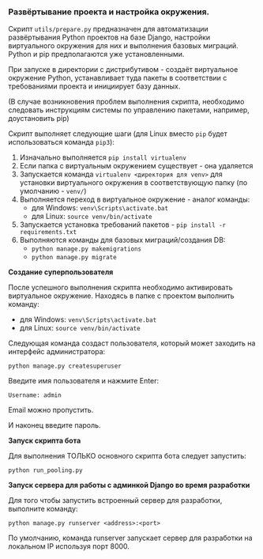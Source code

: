 ### Развёртывание проекта и настройка окружения.

Скрипт `utils/prepare.py` предназначен для автоматизации развёртывания Python проектов на базе Django,
настройки виртуального окружения для них и выполнения базовых миграций. Python и pip предполагаются уже установленными.

При запуске в директории с дистрибутивом - создаёт виртуальное окружение Python,
устанавливает туда пакеты в соответствии с требованиями проекта и инициирует базу данных.

(В случае возникновения проблем выполнения скрипта, необходимо следовать инструкциям системы по управлению пакетами,
например, доустановить pip)

Скрипт выполняет следующие шаги (для Linux вместо `pip` будет использоваться команда `pip3`):
1. Изначально выполняется `pip install virtualenv`
2. Если папка с виртуальным окружением существует - она удаляется
3. Запускается команда `virtualenv <директория для venv>` для установки виртуального окружения в соответствующую папку
(по умолчанию - `venv/`)
4. Выполняется переход в виртуальное окружение - аналог команды:
    - для Windows: `venv\Scripts\activate.bat`
    - для Linux: `source venv/bin/activate`
5. Запускается установка требований пакетов - `pip install -r requirements.txt`
6. Выполняются команды для базовых миграций/создания DB:
    - `python manage.py makemigrations`
    - `python manage.py migrate` 

**Создание суперпользователя**

После успешного выполнения скрипта необходимо активировать виртуальное окружение.
Находясь в папке с проектом выполнить команду:
- для Windows: `venv\Scripts\activate.bat`
- для Linux: `source venv/bin/activate`

Следующая команда создаст пользователя, который может заходить на интерфейс администратора:

`python manage.py createsuperuser`

Введите имя пользователя и нажмите Enter:

`Username: admin`

Email можно пропустить.

И наконец введите пароль.

**Запуск скрипта бота**

Для выполнения ТОЛЬКО основного скрипта бота следует запустить:

`python run_pooling.py`

**Запуск сервера для работы с админкой Django во время разработки**

Для того чтобы запустить встроенный сервер для разработки, выполните команду:

`python manage.py runserver <address>:<port>` 

По умолчанию, команда runserver запускает сервер для разработки на локальном IP используя порт 8000.
